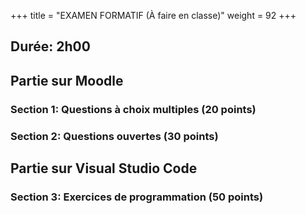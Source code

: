+++
title = "EXAMEN FORMATIF (À faire en classe)"
weight = 92
+++

## Durée: 2h00

## Partie sur Moodle

### Section 1: Questions à choix multiples (20 points)

### Section 2: Questions ouvertes (30 points)

## Partie sur Visual Studio Code

### Section 3: Exercices de programmation (50 points)


